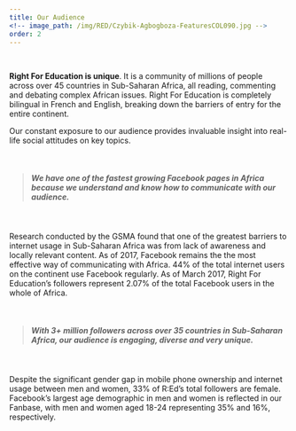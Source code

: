 ```yaml
---
title: Our Audience
<!-- image_path: /img/RED/Czybik-Agbogboza-FeaturesCOL090.jpg -->
order: 2
---
```



&nbsp;

**Right For Education is unique**. It is a community of millions of people across over 45 countries in Sub-Saharan Africa, all reading, commenting and debating complex African issues. Right For Education is completely bilingual in French and English, breaking down the barriers of entry for the entire continent.

Our constant exposure to our audience provides invaluable insight into real-life social attitudes on key topics.

&nbsp;

> ##### **We have one of the fastest growing Facebook pages in Africa because we understand and know how to communicate with our audience.**

&nbsp;

Research conducted by the GSMA found that one of the greatest barriers to internet usage in Sub-Saharan Africa was from lack of awareness and locally relevant content. As of 2017, Facebook remains the the most effective way of communicating with Africa. 44% of the total internet users on the continent use Facebook regularly. As of March 2017, Right For Education’s followers represent 2.07% of the total Facebook users in the whole of Africa.

&nbsp;

> ##### **With 3+ million followers across over 35 countries in Sub-Saharan Africa, our audience is engaging, diverse and very unique.**

&nbsp;

Despite the significant gender gap in mobile phone ownership and internet usage between men and women, 33% of R:Ed’s total followers are female. Facebook’s largest age demographic in men and women is reflected in our Fanbase, with men and women aged 18-24 representing 35% and 16%, respectively.
